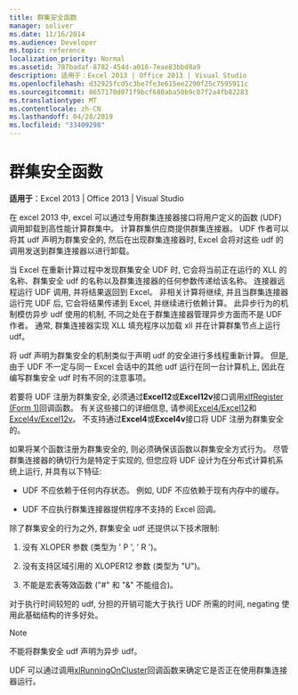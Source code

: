 ```yaml
---
title: 群集安全函数
manager: soliver
ms.date: 11/16/2014
ms.audience: Developer
ms.topic: reference
localization_priority: Normal
ms.assetid: 787badaf-8782-454d-a016-7eae83bbd8a9
description: 适用于：Excel 2013 | Office 2013 | Visual Studio
ms.openlocfilehash: d32925fcd5c3be7fe3e615ee2290f25c7595911c
ms.sourcegitcommit: 8657170d071f9bcf680aba50b9c07f2a4fb82283
ms.translationtype: MT
ms.contentlocale: zh-CN
ms.lasthandoff: 04/28/2019
ms.locfileid: "33409298"
---
```

# <a name="cluster-safe-functions"></a>群集安全函数

**适用于**：Excel 2013 | Office 2013 | Visual Studio 
  
在 excel 2013 中, excel 可以通过专用群集连接器接口将用户定义的函数 (UDF) 调用卸载到高性能计算群集中。 计算群集供应商提供群集连接器。 UDF 作者可以将其 udf 声明为群集安全的, 然后在出现群集连接器时, Excel 会将对这些 udf 的调用发送到群集连接器以进行卸载。
  
当 Excel 在重新计算过程中发现群集安全 UDF 时, 它会将当前正在运行的 XLL 的名称、群集安全 udf 的名称以及群集连接器的任何参数传递给该名称。 连接器远程运行 UDF 调用, 并将结果返回到 Excel。 非相关计算将继续, 并且当群集连接器运行完 UDF 后, 它会将结果传递到 Excel, 并继续进行依赖计算。 此异步行为的机制模仿异步 udf 使用的机制, 不同之处在于群集连接器管理异步方面而不是 UDF 作者。 通常, 群集连接器实现 XLL 填充程序以加载 xll 并在计算群集节点上运行 udf。
  
将 udf 声明为群集安全的机制类似于声明 udf 的安全进行多线程重新计算。 但是, 由于 UDF 不一定与同一 Excel 会话中的其他 udf 运行在同一台计算机上, 因此在编写群集安全 udf 时有不同的注意事项。
  
若要将 UDF 注册为群集安全, 必须通过**Excel12**或**Excel12v**接口调用[xlfRegister (Form 1)](xlfregister-form-1.md)回调函数。 有关这些接口的详细信息, 请参阅[Excel4/Excel12](excel4-excel12.md)和[Excel4v/Excel12v](excel4v-excel12v.md)。 不支持通过**Excel4**或**Excel4v**接口将 UDF 注册为群集安全的。 
  
如果将某个函数注册为群集安全的, 则必须确保该函数以群集安全方式行为。 尽管群集连接器的确切行为是特定于实现的, 但您应将 UDF 设计为在分布式计算机系统上运行, 并具有以下特征:
  
- UDF 不应依赖于任何内存状态。 例如, UDF 不应依赖于现有内存中的缓存。
    
- UDF 不应执行群集连接器提供程序不支持的 Excel 回调。
    
除了群集安全的行为之外, 群集安全 udf 还提供以下技术限制:
  
1. 没有 XLOPER 参数 (类型为 ' P ', ' R ')。
    
2. 没有支持区域引用的 XLOPER12 参数 (类型为 "U")。
    
3. 不能是宏表等效函数 ("#" 和 "&amp;" 不能组合)。
    
对于执行时间较短的 udf, 分担的开销可能大于执行 UDF 所需的时间, negating 使用此基础结构的许多好处。
  
> [!NOTE]
> 不能将群集安全 udf 声明为异步 udf。 
  
UDF 可以通过调用[xlRunningOnCluster](xlrunningoncluster.md)回调函数来确定它是否正在使用群集连接器运行。 
  

